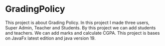 # GradingPolicy
This project is about Grading Policy. In this project I made three users, Super Admin, Teacher and Students. By this project we can add students and teachers. We can add marks and calculate CGPA. This project is bases on JavaFx latest edition and java version 19.